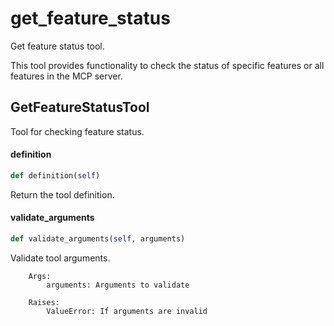 # get_feature_status

Get feature status tool.

This tool provides functionality to check the status of specific
features or all features in the MCP server.

## GetFeatureStatusTool

Tool for checking feature status.

#### definition

```python
def definition(self)
```

Return the tool definition.

#### validate_arguments

```python
def validate_arguments(self, arguments)
```

Validate tool arguments.
        
        Args:
            arguments: Arguments to validate
            
        Raises:
            ValueError: If arguments are invalid
